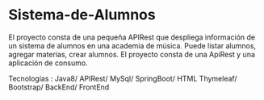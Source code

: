 # Sistema-de-Alumnos
El proyecto consta de una pequeña APIRest que despliega información de un sistema de alumnos en una academia de música. Puede listar alumnos, agregar materias, crear alumnos. El proyecto consta de una ApiRest y una aplicación de consumo.

Tecnologías : Java8/ APIRest/ MySql/ SpringBoot/ HTML Thymeleaf/ Bootstrap/ BackEnd/ FrontEnd
